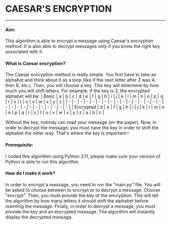 # CAESAR'S ENCRYPTION
---
#### Aim:
This algorithm is able to encrypt a message using Caesar's encryption method. It is also able to decrypt messages only if you know the right key associated with it.

#### What is Caesar encryption?
The Caesar encryption method is really simple. You first have to take an alphabet and think about it as a loop (like if the next letter after Z was A, then B, etc.). Then, you will choose a key. This key will determine by how much you will shift letters. For example, if the key is 3, the encrypted alphabet will be:
| Basic | a | b | c | d | e | f | g | h | i | j | k | l | m | n | o | p | q | r | s | t | u | v | w | x | y | z |
| - | - | - | - | - | - | - | - | - | - | - | - | - | - | - | - | - | - | - | - | - | - | - | - | - | - | - |
| Encrypted | d | e | f | g | h | i | j | k | l | m | n | o | p | q | r | s | t | u | v | w | x | y | z | a | b | c |

Without the key, nobody can read your message (on the paper).
Now, in order to decrypt the message, you must have the key in order to shift the alphabet the other way. That's where the key is important !

#### Prerequisite:
I coded this algorithm using Python 3.11, please make sure your version of Python is able to run this algorithm.

#### How do I make it work?
In order to encrypt a message, you need to run the "main.py" file. You will be asked to choose between to encrypt or to decrypt a message. Choose "encrypt". 
Then, you must provide the key of the encryption. This will tell the algorithm by how many letters it should shift the alphabet before rewriting the message.
Finally, in order to decrypt a message, you must provide the key and an encrypted message. The algorithm will instantly display the decrypted message.
